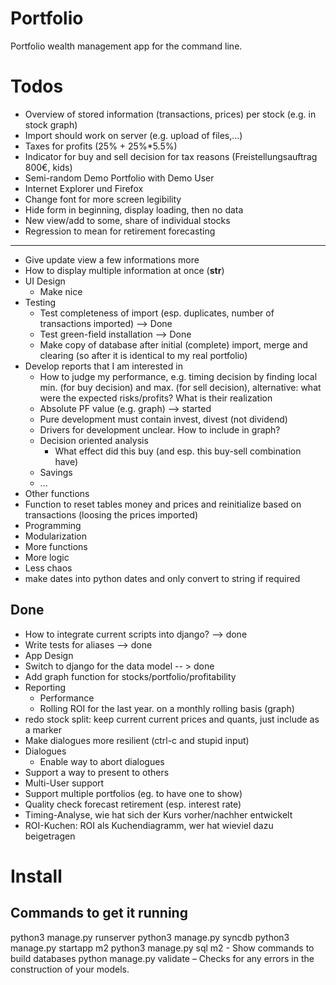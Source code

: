 Portfolio
=========

Portfolio wealth management app for the command line.

Todos
=====

* Overview of stored information (transactions, prices) per stock (e.g. in stock graph)
* Import should work on server (e.g. upload of files,...)
* Taxes for profits (25% + 25%*5.5%)
* Indicator for buy and sell decision for tax reasons (Freistellungsauftrag 800€, kids)
* Semi-random Demo Portfolio with Demo User 
* Internet Explorer und Firefox
* Change font for more screen legibility
* Hide form in beginning, display loading, then no data
* New view/add to some, share of individual stocks
* Regression to mean for retirement forecasting

---

* Give update view a few informations more
* How to display multiple information at once (__str__)
* UI Design
  * Make nice
* Testing
  * Test completeness of import (esp. duplicates, number of transactions imported) --> Done
  * Test green-field installation --> Done
  * Make copy of database after initial (complete) import, merge and clearing (so after it is identical to my real portfolio)
* Develop reports that I am interested in
  * How to judge my performance, e.g. timing decision by finding local min. (for buy decision) and max. (for sell decision), alternative: what were the expected risks/profits? What is their realization
   * Absolute PF value (e.g. graph) --> started
    * Pure development must contain invest, divest (not dividend)
    * Drivers for development unclear. How to include in graph?
   * Decision oriented analysis
     * What effect did this buy (and esp. this buy-sell combination have)
  * Savings
  * ...
* Other functions
 * Function to reset tables money and prices and reinitialize based on transactions (loosing the prices imported)
* Programming
 * Modularization
 * More functions
 * More logic
 * Less chaos
 * make dates into python dates and only convert to string if required

Done
---
* How to integrate current scripts into django? --> done
* Write tests for aliases --> done
* App Design
* Switch to django for the data model -- > done
* Add graph function for stocks/portfolio/profitability
* Reporting
  * Performance
  * Rolling ROI for the last year. on a monthly rolling basis (graph)
 * redo stock split: keep current current prices and quants, just include as a marker
 * Make dialogues more resilient (ctrl-c and stupid input) 
* Dialogues
  * Enable way to abort dialogues
* Support a way to present to others
* Multi-User support
* Support multiple portfolios (eg. to have one to show)
* Quality check forecast retirement (esp. interest rate)
* Timing-Analyse, wie hat sich der Kurs vorher/nachher entwickelt
* ROI-Kuchen: ROI als Kuchendiagramm, wer hat wieviel dazu beigetragen

Install
===
Commands to get it running
---
python3 manage.py runserver
python3 manage.py syncdb
python3 manage.py startapp m2
python3 manage.py sql m2 - Show commands to build databases
python manage.py validate – Checks for any errors in the construction of your models.
